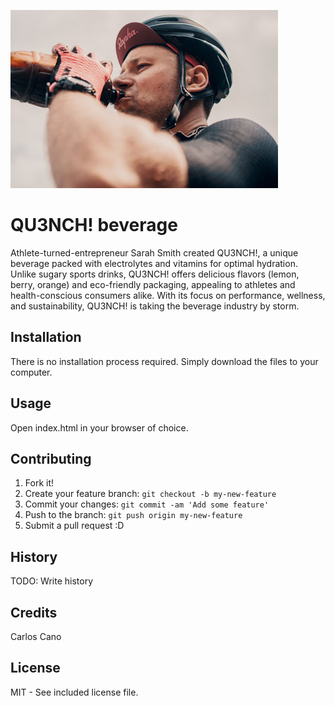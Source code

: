 ![alt text](./images/readme-img.jpg "Quench beverage")

# QU3NCH! beverage 
Athlete-turned-entrepreneur Sarah Smith created QU3NCH!, a unique beverage packed with electrolytes and vitamins for optimal hydration. Unlike sugary sports drinks, QU3NCH! offers delicious flavors (lemon, berry, orange) and eco-friendly packaging, appealing to athletes and health-conscious consumers alike. With its focus on performance, wellness, and sustainability, QU3NCH! is taking the beverage industry by storm.

## Installation
There is no installation process required. Simply download the files to your computer.

## Usage
Open index.html in your browser of choice.

## Contributing
1. Fork it!
2. Create your feature branch: `git checkout -b my-new-feature`
3. Commit your changes: `git commit -am 'Add some feature'`
4. Push to the branch: `git push origin my-new-feature`
5. Submit a pull request :D

## History
TODO: Write history

## Credits
Carlos Cano

## License
MIT - See included license file.